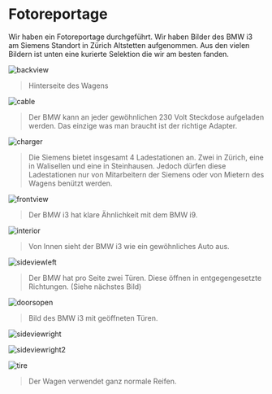 # Fotoreportage
Wir haben ein Fotoreportage durchgeführt. Wir haben Bilder des BMW i3 am Siemens Standort in Zürich Altstetten aufgenommen. Aus den vielen Bildern ist unten eine kurierte Selektion die wir am besten fanden.

![backview](reportage/backview.jpg)
> Hinterseite des Wagens

![cable](reportage/cable.jpg)
> Der BMW kann an jeder gewöhnlichen 230 Volt Steckdose aufgeladen werden. Das einzige was man braucht ist der richtige Adapter.

![charger](reportage/charger.jpg)
> Die Siemens bietet insgesamt 4 Ladestationen an. Zwei in Zürich, eine in Walisellen und eine in Steinhausen. Jedoch dürfen diese Ladestationen nur von Mitarbeitern der Siemens oder von Mietern des Wagens benützt werden.

![frontview](reportage/frontview.jpg)
> Der BMW i3 hat klare Ähnlichkeit mit dem BMW i9.

![interior](reportage/interior.jpg)
> Von Innen sieht der BMW i3 wie ein gewöhnliches Auto aus.

![sideviewleft](reportage/sideviewleft.jpg)
> Der BMW hat pro Seite zwei Türen. Diese öffnen in entgegengesetzte Richtungen. (Siehe nächstes Bild)

![doorsopen](reportage/doorsopen.jpg)
> Bild des BMW i3 mit geöffneten Türen.

![sideviewright](reportage/sideviewright.jpg)

![sideviewright2](reportage/sideviewright2.jpg)

![tire](reportage/tire.jpg)
> Der Wagen verwendet ganz normale Reifen.
